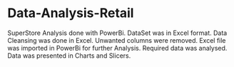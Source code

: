 # Data-Analysis-Retail
SuperStore Analysis done with PowerBi.
DataSet was in Excel format.
Data Cleansing was done in Excel. Unwanted columns were removed.
Excel file was imported in PowerBi for further Analysis.
Required data was analysed.
Data was presented in Charts and Slicers.
